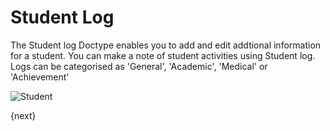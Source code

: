 <!-- add-breadcrumbs -->
# Student Log

The Student log Doctype enables you to add and edit addtional information for a student.
You can make a note of student activities using Student log.
Logs can be categorised as 'General', 'Academic', 'Medical' or 'Achievement'

<img class="screenshot" alt="Student" src="/docs/assets/img/education/student/student-log.png">

{next}
